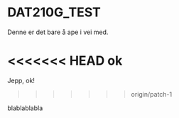﻿DAT210G_TEST
============

Denne er det bare å ape i vei med.

<<<<<<< HEAD
ok
=======

Jepp, ok!
>>>>>>> origin/patch-1

blablablabla

